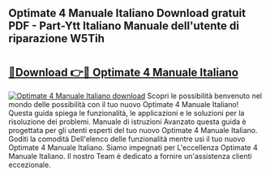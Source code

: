 ## Optimate 4 Manuale Italiano Download gratuit PDF - Part-Ytt Italiano Manuale dell'utente di riparazione W5Tih

# <h2><a href="http://df97a8m.blite.top/?on=Optimate+4+Manuale+Italiano">🔗Download 👉🔴 Optimate 4 Manuale Italiano</a></h2>

[![Optimate 4 Manuale Italiano download](https://i.imgur.com/lujVjoI.png)](http://df97a8m.blite.top/?on=Optimate+4+Manuale+Italiano)
Scopri le possibilità benvenuto nel mondo delle possibilità con il tuo nuovo Optimate 4 Manuale Italiano! Questa guida spiega le funzionalità, le applicazioni e le soluzioni per la risoluzione dei problemi. Manuale di istruzioni Avanzato questa guida è progettata per gli utenti esperti del tuo nuovo Optimate 4 Manuale Italiano. Goditi la comodità Dell'elenco delle funzionalità mentre usi il tuo nuovo Optimate 4 Manuale Italiano. Siamo impegnati per L'eccellenza Optimate 4 Manuale Italiano. Il nostro Team è dedicato a fornire un'assistenza clienti eccezionale.
